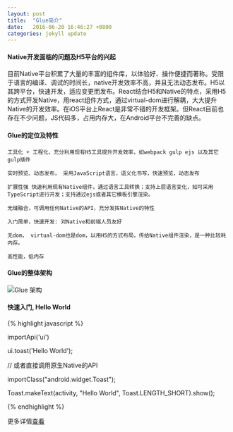 ```yaml
---
layout: post
title:  "Glue简介"
date:   2016-06-20 16:46:27 +0800
categories: jekyll update
---
```


#### Native开发面临的问题及H5平台的兴起
   目前Native平台积累了大量的丰富的组件库，以体验好、操作便捷而著称。受限于语言的编译、调试的时间长，native开发效率不高，并且无法动态发布。H5以其跨平台，快速开发，适应变更而发布。React结合H5和Native的特点，采用H5的方式开发Native，用react组件方式，通过virtual-dom进行解耦，大大提升Native的开发效率。在iOS平台上React是非常不错的开发框架。但React目前也存在不少问题，JS代码多，占用内存大，在Android平台不完善的缺点。


#### Glue的定位及特性

    工具化 + 工程化，充分利用现有H5工具提升开发效率，如webpack gulp ejs 以及其它gulp插件

    实时预览、动态发布， 采用JavaScript语言，语义化书写，快速预览，动态发布

    扩展性强 快速利用现有Native组件，通过语言工具转换；支持上层语言变化，如可采用TypeScript进行开发；支持通过ejs或者其它模板引擎渲染。

    无缝融合，可调用任何Native的API，充分发挥Native的特性

    入门简单，快速开发: 对Native和前端人员友好

    无dom， virtual-dom也是dom，以用H5的方式布局，传给Native组件渲染，是一种比较耗内存。

    高性能，低内存

#### Glue的整体架构

  ![Glue 架构](/img/Glue架构.png)


#### 快速入门, Hello World

{% highlight javascript %}

importApi('ui')

ui.toast('Hello World');

// 或者直接调用原生Native的API

importClass("android.widget.Toast");

Toast.makeText(activity, "Hello World", Toast.LENGTH_SHORT).show();

{% endhighlight %}


更多详情[查看][jekyll-docs]

[jekyll-docs]: http://jekyllrb.com/docs/home
[jekyll-gh]:   https://github.com/jekyll/jekyll
[jekyll-talk]: https://talk.jekyllrb.com/
